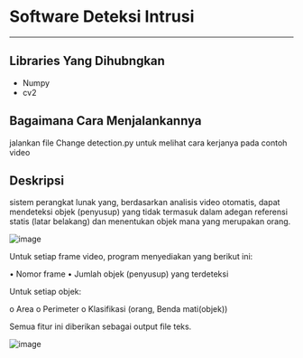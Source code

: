 # Software Deteksi Intrusi

<hr>


## Libraries Yang Dihubngkan

- Numpy
- cv2

## Bagaimana Cara Menjalankannya

jalankan file Change detection.py untuk melihat cara kerjanya pada contoh video

## Deskripsi

sistem perangkat lunak yang, berdasarkan analisis video otomatis, dapat mendeteksi objek (penyusup) yang tidak termasuk dalam adegan referensi statis (latar belakang) dan menentukan objek mana yang merupakan orang.


![image](https://user-images.githubusercontent.com/56583448/90742914-de113a00-e2cf-11ea-8c91-fd3e114d277b.png)


Untuk setiap frame video, program menyediakan yang berikut ini:

• Nomor frame
• Jumlah objek (penyusup) yang terdeteksi

Untuk setiap objek:

  o Area
  o Perimeter
  o Klasifikasi (orang, Benda mati(objek))

Semua fitur ini diberikan sebagai output file teks.



![image](https://user-images.githubusercontent.com/56583448/90743618-0e58d880-e2d0-11ea-8630-b9613076b422.png)
